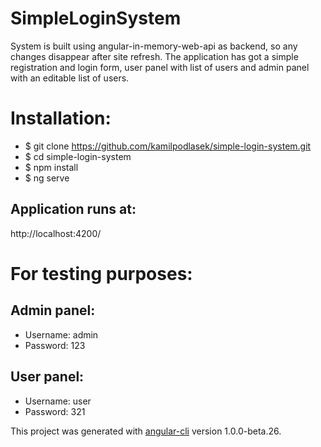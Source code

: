 # SimpleLoginSystem
System is built using angular-in-memory-web-api as backend, so any changes disappear after site refresh.
The application has got a simple registration and login form, user panel with list of users and admin panel with an editable list of users.

# Installation:
- $ git clone https://github.com/kamilpodlasek/simple-login-system.git
- $ cd simple-login-system
- $ npm install
- $ ng serve

Application runs at:
--------------
http://localhost:4200/

# For testing purposes:
Admin panel:
--------------
- Username: admin
- Password: 123

User panel:
--------------
- Username: user
- Password: 321

This project was generated with [angular-cli](https://github.com/angular/angular-cli) version 1.0.0-beta.26.
